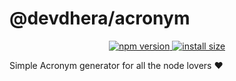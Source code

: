 # @devdhera/acronym

<p align="center">
    <a href="https://github.com/DevDHera/acronym">
        <img src="https://img.shields.io/npm/v/@devdhera/acronym.svg" alt="npm version">
    </a>
    <a href="(https://packagephobia.now.sh/result?p=@devdhera/acronym">
        <img src="https://packagephobia.now.sh/badge?p=@devdhera/acronym" alt="install size">
    </a>
</p>

Simple Acronym generator for all the node lovers :heart: